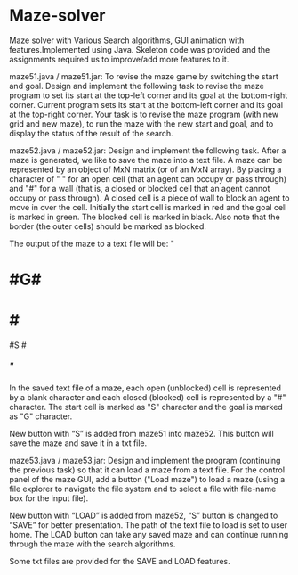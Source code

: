 # Maze-solver
Maze solver with Various Search algorithms, GUI animation with features.Implemented using Java. 
Skeleton code was provided and the assignments required us to improve/add more features to it. 

maze51.java / maze51.jar: 
To revise the maze game by switching the start and goal.
Design and implement the following task to revise the maze program to set its start at the top-left corner and its goal at the bottom-right corner. Current program sets its start at the bottom-left corner and its goal at the top-right corner. Your task is to revise the maze program (with new grid and new maze), to run the maze with the new start and goal, and to display the status of the result of the search.


maze52.java / maze52.jar:
Design and implement the following task. After a maze is generated, we like to save the maze into a text file. A maze can be represented by an object of MxN matrix (or of an MxN array). By placing a character of " " for an open cell (that an agent can occupy or pass through) and "#" for a wall (that is, a closed or blocked cell that an agent cannot occupy or pass through). A closed cell is a piece of wall to block an agent to move in over the cell. Initially the start cell is marked in red and the goal cell is marked in green. The blocked cell is marked in black. Also note that the border (the outer cells) should be marked as blocked.

The output of the maze to a text file will be: 
"
#####
# #G#
# # #
#S  #
##### "

In the saved text file of a maze, each open (unblocked) cell is represented by a blank character and each closed (blocked) cell is represented by a "#" character. The start cell is marked as "S" character and the goal is marked as "G" character. 


New button with “S” is added from maze51 into maze52. This button will save the maze and save it in a txt file. 


maze53.java / maze53.jar:
Design and implement the program (continuing the previous task) so that it can load a maze from a text file. 
For the control panel of the maze GUI, add a button ("Load maze") to load a maze (using a file explorer to navigate the file system and to select a file with file-name box for the input file).

New button with “LOAD” is added from maze52, “S” button is changed to “SAVE” for better presentation. The path of the text file to load is set to user home. The LOAD button can take any saved maze and can continue running through the maze with the search algorithms. 

Some txt files are provided for the SAVE and LOAD features. 
